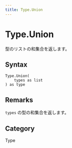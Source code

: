 ```yaml
---
title: Type.Union
---
```


# Type.Union


型のリストの和集合を返します。


## Syntax

```powerquery
Type.Union(
    types as list
) as type
```


## Remarks

<code>types</code> の型の和集合を返します。



## Category
Type
